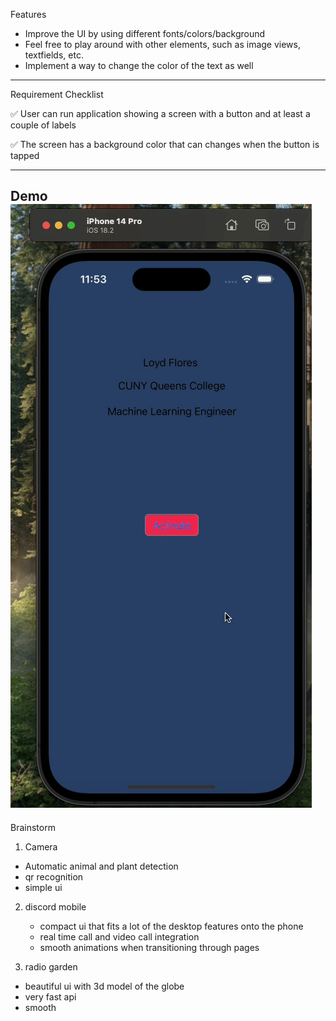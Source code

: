 Features

- Improve the UI by using different fonts/colors/background
- Feel free to play around with other elements, such as image views, textfields, etc.
- Implement a way to change the color of the text as well
--------------------------------------------------------------------------------------------
Requirement Checklist

✅ User can run application showing a screen with a button and at least a couple of labels

✅ The screen has a background color that can changes when the button is tapped


--------------------------------------------------------------------------------------------
Demo
![demo-gif](https://github.com/floresloyd/codepath-ios101-prework/blob/main/gif-codepath.gif)
--------------------------------------------------------------------------------------------
Brainstorm

1. Camera
  - Automatic animal and plant detection
  - qr recognition
  - simple ui 

2. discord mobile
   - compact ui that fits a lot of the desktop features onto the phone
   - real time call and video call integration
   - smooth animations when transitioning through pages
  
3. radio garden
  - beautiful ui with 3d model of the globe
  - very fast api
  - smooth
